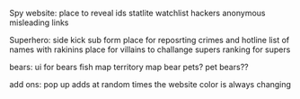 Spy website:
    place to reveal ids 
    statlite watchlist 
    hackers anonymous 
    misleading links 

Superhero:
    side kick sub form
    place for reposrting crimes and hotline
    list of names with rakinins 
    place for villains to challange supers 
    ranking for supers 

bears:
    ui for bears 
    fish map 
    territory map 
    bear pets? 
    pet bears??


add ons:
    pop up adds at random times 
    the website color is always changing

